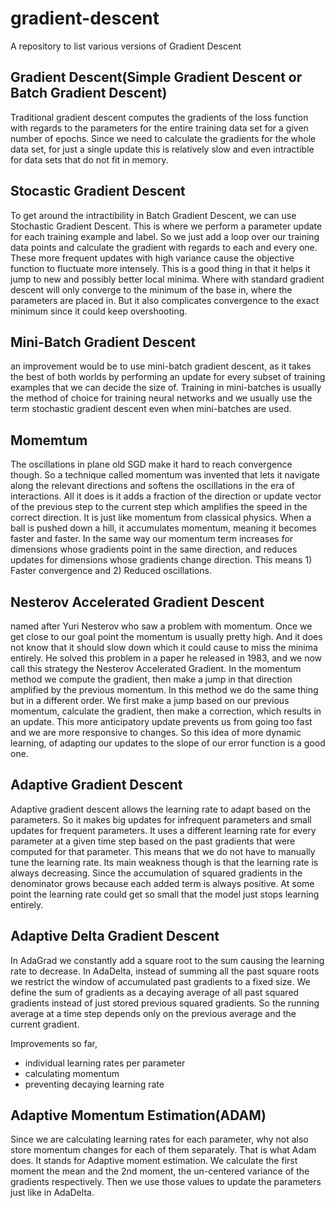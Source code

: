 # gradient-descent
A repository to list various versions of Gradient Descent


## Gradient Descent(Simple Gradient Descent or Batch Gradient Descent)
Traditional gradient descent computes the gradients of the loss function with regards to the 
parameters for the entire training data set for a given number of epochs. 
Since we need to calculate the gradients for the whole data set, 
for just a single update this is relatively slow and even intractible for data sets
that do not fit in memory. 

## Stocastic Gradient Descent
To get around the intractibility in Batch Gradient Descent, we can use Stochastic Gradient Descent.
This is where we perform a parameter update for each training example and label. 
So we just add a loop over our training data points and calculate
the gradient with regards to each and every one. These more frequent updates with high
variance cause the objective function to fluctuate more intensely. 
This is a good thing in that it helps it jump to new and possibly better local minima. 
Where with standard gradient descent will only converge to the minimum of the
base in, where the parameters are placed in. But it also complicates convergence 
to the exact minimum since it could keep overshooting.

## Mini-Batch Gradient Descent
an improvement would be to use mini-batch gradient descent,
as it takes the best of both worlds by performing an update
for every subset of training examples that we can decide the size of. 
Training in mini-batches is usually the method of choice for 
training neural networks and we usually use the term stochastic 
gradient descent even when mini-batches are used. 

## Momemtum
The oscillations in plane old SGD make it hard to reach convergence though.
So a technique called momentum was invented that lets it
navigate along the relevant directions and softens the oscillations in the era of interactions.
All it does is it adds a fraction of the direction or
update vector of the previous step to the current step
which amplifies the speed in the correct direction.
It is just like momentum from classical physics.
When a ball is pushed down a hill, it accumulates momentum, meaning it becomes faster
and faster. In the same way our momentum term increases for dimensions whose gradients point
in the same direction, and reduces updates for dimensions whose gradients change direction.
This means 1) Faster convergence and 2) Reduced oscillations.

## Nesterov Accelerated Gradient Descent 
named after Yuri Nesterov who saw a problem with momentum.
Once we get close to our goal point the momentum is usually pretty high.
And it does not know that it should slow down which it could cause to miss the minima entirely. 
He solved this problem in a paper he released in 1983,
and we now call this strategy the Nesterov Accelerated Gradient. 
In the momentum method we compute the gradient, then make a jump
in that direction amplified by the previous momentum. In this method we 
do the same thing but in a different order. We first make a jump based on
our previous momentum, calculate the gradient, then make a correction, 
which results in an update. This more anticipatory update prevents us 
from going too fast and we are more responsive to changes. So
this idea of more dynamic learning, of adapting our updates
to the slope of our error function is a good one.

## Adaptive Gradient Descent
Adaptive gradient descent allows the learning rate to adapt based on the parameters. 
So it makes big updates for infrequent parameters and small updates for frequent parameters. 
It uses a different learning rate for every parameter at a given time step based on the past gradients
that were computed for that parameter. This means that we do not have to manually tune the learning rate. 
Its main weakness though is that the learning rate is always decreasing.
Since the accumulation of squared gradients in the denominator grows because each added
term is always positive. At some point the learning rate could get so small that the model just
stops learning entirely.

## Adaptive Delta Gradient Descent
In AdaGrad we constantly add a square root to the sum causing the
learning rate to decrease. In AdaDelta, instead of summing all the
past square roots we restrict the window of accumulated past gradients to a fixed size.
We define the sum of gradients as a decaying average of all past squared gradients
instead of just stored previous squared gradients. So the running average at a time step
depends only on the previous average and the current gradient.

Improvements so far,
- individual learning rates per parameter
- calculating momentum
- preventing decaying learning rate

## Adaptive Momentum Estimation(ADAM)
Since we are calculating learning rates for each parameter, why not also store momentum changes for
each of them separately. That is what Adam does. It stands for Adaptive moment estimation.
We calculate the first moment the mean and the 2nd moment, the un-centered variance
of the gradients respectively. Then we use those values to update the parameters just like in
AdaDelta.

